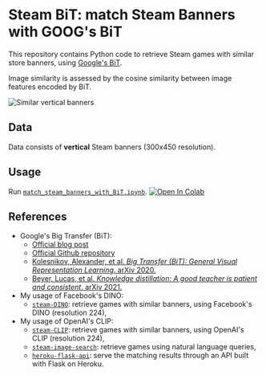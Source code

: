 # Steam BiT: match Steam Banners with GOOG's BiT

This repository contains Python code to retrieve Steam games with similar store banners, using [Google's BiT][goog-bit-blog].

Image similarity is assessed by the cosine similarity between image features encoded by BiT.

![Similar vertical banners][wiki-cover]

## Data

Data consists of **vertical** Steam banners (300x450 resolution).

## Usage

Run [`match_steam_banners_with_BiT.ipynb`][match_steam_banners_with_BiT-notebook].
[![Open In Colab][colab-badge]][match_steam_banners_with_BiT-notebook]

## References

-   Google's Big Transfer (BiT):
    - [Official blog post][goog-bit-blog]
    - [Official Github repository][goog-bit-code]
    - [Kolesnikov, Alexander, et al. *Big Transfer (BiT): General Visual Representation Learning*. arXiv 2020.][goog-bit-paper]
    - [Beyer, Lucas, et al. *Knowledge distillation: A good teacher is patient and consistent*. arXiv 2021.][goog-bit-distillation-paper]
-   My usage of Facebook's DINO:
    - [`steam-DINO`][banner-repository-DINO]: retrieve games with similar banners, using Facebook's DINO (resolution 224),
-   My usage of OpenAI's CLIP:
    - [`steam-CLIP`][banner-repository-CLIP]: retrieve games with similar banners, using OpenAI's CLIP (resolution 224),
    - [`steam-image-search`][natural-language-search]: retrieve games using natural language queries,
    - [`heroku-flask-api`][my-flask-API]: serve the matching results through an API built with Flask on Heroku.

<!-- Definitions -->

[wiki-cover]: <https://github.com/woctezuma/steam-BiT/wiki/img/illustration.jpg>
[match_steam_banners_with_BiT-notebook]: <https://colab.research.google.com/github/woctezuma/steam-BiT/blob/main/match_steam_banners_with_BiT.ipynb>

[goog-bit-blog]: <https://ai.googleblog.com/2020/05/open-sourcing-bit-exploring-large-scale.html>
[goog-bit-code]: <https://github.com/google-research/big_transfer>
[goog-bit-paper]: <https://arxiv.org/abs/1912.11370>
[goog-bit-distillation-paper]: <https://arxiv.org/abs/2106.05237>

[banner-repository-DINO]: <https://github.com/woctezuma/steam-DINO>

[banner-repository-CLIP]: <https://github.com/woctezuma/steam-CLIP>
[natural-language-search]: <https://github.com/woctezuma/steam-image-search>
[my-flask-API]: <https://github.com/woctezuma/heroku-flask-api>

[colab-badge]: <https://colab.research.google.com/assets/colab-badge.svg>
